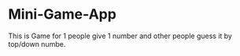 # Mini-Game-App
This is Game for 1 people give 1 number and other people guess it by top/down numbe.